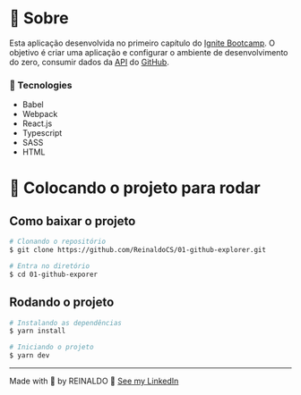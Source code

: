# 📖 Sobre

Esta aplicação desenvolvida no primeiro capítulo do [Ignite Bootcamp](https://rocketseat.com.br/ignite). O objetivo é criar uma aplicação e configurar o ambiente de desenvolvimento do zero, consumir dados da [API](https://tecnoblog.net/436350/o-que-e-uma-api-guia-para-iniciantes/) do [GitHub](https://docs.github.com/en/rest/guides/getting-started-with-the-rest-api).

### 🚀 Tecnologies

- Babel
- Webpack
- React.js
- Typescript
- SASS
- HTML

# 🔧 Colocando o projeto para rodar

## Como baixar o projeto

```bash
# Clonando o repositório
$ git clone https://github.com/ReinaldoCS/01-github-explorer.git

# Entra no diretório
$ cd 01-github-exporer
```

## Rodando o projeto
```bash
# Instalando as dependências
$ yarn install

# Iniciando o projeto
$ yarn dev
```

---

Made with 💜 by REINALDO  👋 [See my LinkedIn](https://www.linkedin.com/in/reinaldo-correia-ba19ab179/)





<!-- https://github.com/EliasGcf/github-explorer -->